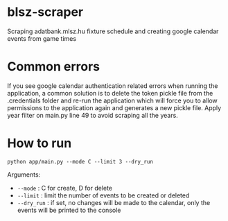 # blsz-scraper
Scraping adatbank.mlsz.hu fixture schedule and creating google calendar events from game times


# Common errors
If you see google calendar authentication related errors when running the application, a common solution is to delete the token pickle file from the .credentials folder and re-run the application which will force you to allow permissions to the application again and generates a new pickle file.
Apply year filter on main.py line 49 to avoid scraping all the years.

# How to run

`python app/main.py --mode C --limit 3 --dry_run`

Arguments:
- `--mode` : C for create, D for delete
- `--limit` : limit the number of events to be created or deleted
- `--dry_run` : if set, no changes will be made to the calendar, only the events will be printed to the console
